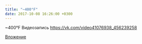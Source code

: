 ```yaml
---
title: "~400°F"
date: 2017-10-08 16:26:00 +0300
---
```


~400°F
Видеозапись
https://vk.com/video41076938_456239258

[Вложение](https://vk.com/video41076938_456239258)
